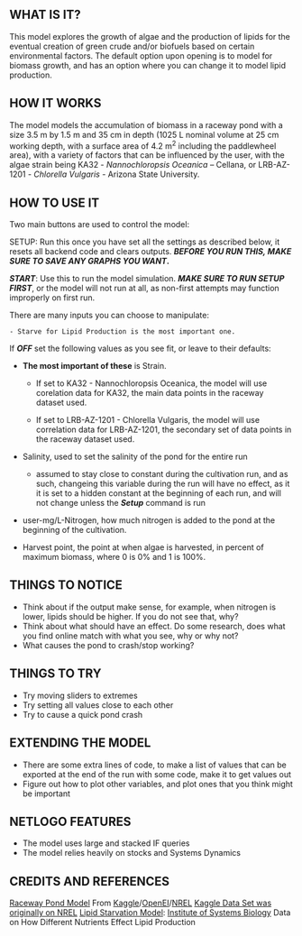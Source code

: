 ## WHAT IS IT?

This model explores the growth of algae and the production of lipids for the eventual creation of green crude and/or biofuels based on certain environmental factors. 
The default option upon opening is to model for biomass growth, and has an option where you can change it to model lipid production.

## HOW IT WORKS
 
 
 The model models the accumulation of biomass in a raceway pond with a size 3.5 m by 1.5 m and 35 cm in depth (1025 L nominal volume at 25 cm working depth, with a surface area of 4.2 m<sup>2</sup> including the paddlewheel area), with a variety of factors that can be influenced by the user, with the algae strain being  KA32 - _Nannochloropsis_ _Oceanica_ – Cellana, or LRB-AZ-1201 - _Chlorella_ _Vulgaris_ - Arizona State University.




## HOW TO USE IT

 Two main buttons are used to control the model:

SETUP: Run this once you have set all the settings as described below, it resets all backend code and clears outputs. **_BEFORE_ _YOU_ _RUN_ _THIS,_ _MAKE SURE_ _TO_ _SAVE_ _ANY_ _GRAPHS_ _YOU_ _WANT_.**

**_START_**: Use this to run the model simulation. **_MAKE_ _SURE_ _TO_ _RUN_ _SETUP_ _FIRST_**, or the model will not run at all, as non-first attempts may function improperly on first run.

There are many inputs you can choose to manipulate:

 	- Starve for Lipid Production is the most important one.

If **_OFF_** set the following values as you see fit, or leave to their defaults:

  - **The most important of these** is Strain.

    - If set to  KA32 - Nannochloropsis Oceanica, the model will use corelation data for KA32, the main data points in the raceway dataset used.

    - If set to LRB-AZ-1201 - Chlorella Vulgaris, the model will use correlation data for LRB-AZ-1201, the secondary set of data points in the raceway dataset used.

  - Salinity, used to set the salinity of the pond for the entire run
	- assumed to stay close to constant during the cultivation run, and as such, changeing this variable during the run will have no effect, as it it is set to a hidden constant at the beginning of each run, and will not change unless the **_Setup_** command is run

   - user-mg/L-Nitrogen, how much nitrogen is added to the pond at the beginning of the cultivation.

   - Harvest point, the point at when algae is harvested, in percent of maximum biomass, where 0 is 0% and 1 is 100%.


## THINGS TO NOTICE

- Think about if the output make sense, for example, when nitrogen is lower, lipids should be higher. If you do not see that, why?
- Think about what should have an effect. Do some research, does what you find online match with what you see, why or why not?
- What causes the pond to crash/stop working?

## THINGS TO TRY

- Try moving sliders to extremes
- Try setting all values close to each other
- Try to cause a quick pond crash

## EXTENDING THE MODEL

- There are some extra lines of code, to make a list of values that can be exported at the end of the run with some code, make it to get values out
- Figure out how to plot other variables, and plot ones that you think might be important

## NETLOGO FEATURES

- The model uses large and stacked IF queries
- The model relies heavily on stocks and Systems Dynamics


## CREDITS AND REFERENCES

[Raceway Pond Model](https://www.kaggle.com/stargarden/the-algae-testbed-publicprivate-partnership-atp3) From [Kaggle](https://www.kaggle.com/)/[OpenEI](https://openei.org/wiki/ATP3_Data)/[NREL](https://data.nrel.gov/)
[Kaggle Data Set was originally on NREL](https://data.nrel.gov/submissions/76) 
[Lipid Starvation Model](https://baliga.systemsbiology.net/projects/green-algae-biofuels/): [Institute of Systems Biology](https://isbscience.org/) Data on How Different Nutrients Effect Lipid Production
